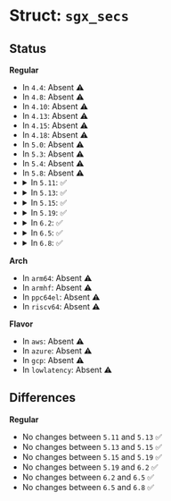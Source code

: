 # Struct: <code>sgx_secs</code>

## Status
<b>Regular</b>
<ul>
<li>
In <code>4.4</code>: Absent ⚠️
</li>
<li>
In <code>4.8</code>: Absent ⚠️
</li>
<li>
In <code>4.10</code>: Absent ⚠️
</li>
<li>
In <code>4.13</code>: Absent ⚠️
</li>
<li>
In <code>4.15</code>: Absent ⚠️
</li>
<li>
In <code>4.18</code>: Absent ⚠️
</li>
<li>
In <code>5.0</code>: Absent ⚠️
</li>
<li>
In <code>5.3</code>: Absent ⚠️
</li>
<li>
In <code>5.4</code>: Absent ⚠️
</li>
<li>
In <code>5.8</code>: Absent ⚠️
</li>
<li>
<details>
<summary>In <code>5.11</code>: ✅</summary>

```c
struct sgx_secs {
    u64 size;
    u64 base;
    u32 ssa_frame_size;
    u32 miscselect;
    u8 reserved1[24];
    u64 attributes;
    u64 xfrm;
    u32 mrenclave[8];
    u8 reserved2[32];
    u32 mrsigner[8];
    u8 reserved3[32];
    u32 config_id[16];
    u16 isv_prod_id;
    u16 isv_svn;
    u16 config_svn;
    u8 reserved4[3834];
};
```
</details>
</li>
<li>
<details>
<summary>In <code>5.13</code>: ✅</summary>

```c
struct sgx_secs {
    u64 size;
    u64 base;
    u32 ssa_frame_size;
    u32 miscselect;
    u8 reserved1[24];
    u64 attributes;
    u64 xfrm;
    u32 mrenclave[8];
    u8 reserved2[32];
    u32 mrsigner[8];
    u8 reserved3[32];
    u32 config_id[16];
    u16 isv_prod_id;
    u16 isv_svn;
    u16 config_svn;
    u8 reserved4[3834];
};
```
</details>
</li>
<li>
<details>
<summary>In <code>5.15</code>: ✅</summary>

```c
struct sgx_secs {
    u64 size;
    u64 base;
    u32 ssa_frame_size;
    u32 miscselect;
    u8 reserved1[24];
    u64 attributes;
    u64 xfrm;
    u32 mrenclave[8];
    u8 reserved2[32];
    u32 mrsigner[8];
    u8 reserved3[32];
    u32 config_id[16];
    u16 isv_prod_id;
    u16 isv_svn;
    u16 config_svn;
    u8 reserved4[3834];
};
```
</details>
</li>
<li>
<details>
<summary>In <code>5.19</code>: ✅</summary>

```c
struct sgx_secs {
    u64 size;
    u64 base;
    u32 ssa_frame_size;
    u32 miscselect;
    u8 reserved1[24];
    u64 attributes;
    u64 xfrm;
    u32 mrenclave[8];
    u8 reserved2[32];
    u32 mrsigner[8];
    u8 reserved3[32];
    u32 config_id[16];
    u16 isv_prod_id;
    u16 isv_svn;
    u16 config_svn;
    u8 reserved4[3834];
};
```
</details>
</li>
<li>
<details>
<summary>In <code>6.2</code>: ✅</summary>

```c
struct sgx_secs {
    u64 size;
    u64 base;
    u32 ssa_frame_size;
    u32 miscselect;
    u8 reserved1[24];
    u64 attributes;
    u64 xfrm;
    u32 mrenclave[8];
    u8 reserved2[32];
    u32 mrsigner[8];
    u8 reserved3[32];
    u32 config_id[16];
    u16 isv_prod_id;
    u16 isv_svn;
    u16 config_svn;
    u8 reserved4[3834];
};
```
</details>
</li>
<li>
<details>
<summary>In <code>6.5</code>: ✅</summary>

```c
struct sgx_secs {
    u64 size;
    u64 base;
    u32 ssa_frame_size;
    u32 miscselect;
    u8 reserved1[24];
    u64 attributes;
    u64 xfrm;
    u32 mrenclave[8];
    u8 reserved2[32];
    u32 mrsigner[8];
    u8 reserved3[32];
    u32 config_id[16];
    u16 isv_prod_id;
    u16 isv_svn;
    u16 config_svn;
    u8 reserved4[3834];
};
```
</details>
</li>
<li>
<details>
<summary>In <code>6.8</code>: ✅</summary>

```c
struct sgx_secs {
    u64 size;
    u64 base;
    u32 ssa_frame_size;
    u32 miscselect;
    u8 reserved1[24];
    u64 attributes;
    u64 xfrm;
    u32 mrenclave[8];
    u8 reserved2[32];
    u32 mrsigner[8];
    u8 reserved3[32];
    u32 config_id[16];
    u16 isv_prod_id;
    u16 isv_svn;
    u16 config_svn;
    u8 reserved4[3834];
};
```
</details>
</li>
</ul>
<b>Arch</b>
<ul>
<li>
In <code>arm64</code>: Absent ⚠️
</li>
<li>
In <code>armhf</code>: Absent ⚠️
</li>
<li>
In <code>ppc64el</code>: Absent ⚠️
</li>
<li>
In <code>riscv64</code>: Absent ⚠️
</li>
</ul>
<b>Flavor</b>
<ul>
<li>
In <code>aws</code>: Absent ⚠️
</li>
<li>
In <code>azure</code>: Absent ⚠️
</li>
<li>
In <code>gcp</code>: Absent ⚠️
</li>
<li>
In <code>lowlatency</code>: Absent ⚠️
</li>
</ul>

## Differences
<b>Regular</b>
<ul>
<li>
No changes between <code>5.11</code> and <code>5.13</code> ✅
</li>
<li>
No changes between <code>5.13</code> and <code>5.15</code> ✅
</li>
<li>
No changes between <code>5.15</code> and <code>5.19</code> ✅
</li>
<li>
No changes between <code>5.19</code> and <code>6.2</code> ✅
</li>
<li>
No changes between <code>6.2</code> and <code>6.5</code> ✅
</li>
<li>
No changes between <code>6.5</code> and <code>6.8</code> ✅
</li>
</ul>
